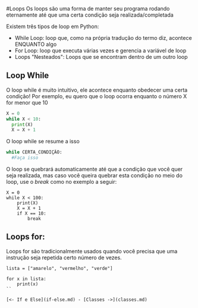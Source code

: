#Loops
Os loops são uma forma de manter seu programa rodando eternamente até que uma certa condição seja realizada/completada

Existem três tipos de loop em Python:
 - While Loop: loop que, como na própria tradução do termo diz, acontece ENQUANTO algo
 - For Loop: loop que executa várias vezes e gerencia a variável de loop
 - Loops "Nesteados": Loops que se encontram dentro de um outro loop

## Loop While

O loop while é muito intuitivo, ele acontece enquanto obedecer uma certa condição!
Por exemplo, eu quero que o loop ocorra enquanto o número X for menor que 10

```python
X = 0
while X < 10:
  print(X)
  X = X + 1
```

O loop while se resume a isso

```python
while CERTA_CONDIÇÃO:
  #Faça isso
```

O loop se quebrará automaticamente até que a condição que você quer seja realizada, mas caso você queira quebrar esta condição no meio do loop, use o _break_ como no exemplo a seguir:

```
X = 0
while X < 100:
	print(X)
	X = X + 1
	if X == 10:
		break
```

## Loops for:

Loops for são tradicionalmente usados quando você precisa que uma instrução seja repetida certo número de vezes.
```
lista = ["amarelo", "vermelho", "verde"]

for x in lista:
	print(x)
``

[<- If e Else](if-else.md) - [Classes ->](classes.md)
